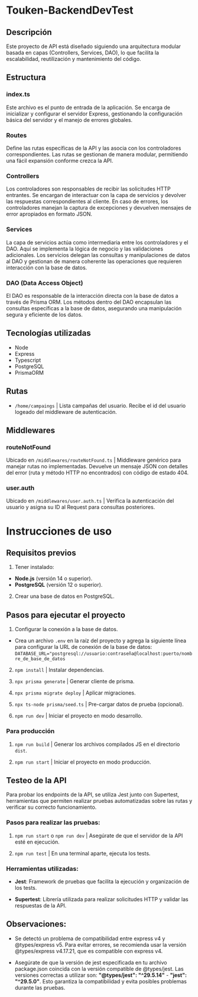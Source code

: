 # Touken-BackendDevTest

## Descripción

Este proyecto de API está diseñado siguiendo una arquitectura modular basada en capas (Controllers, Services, DAO), lo que facilita la escalabilidad, reutilización y mantenimiento del código.

## Estructura

### **index.ts**
Este archivo es el punto de entrada de la aplicación. Se encarga de inicializar y configurar el servidor Express, gestionando la configuración básica del servidor y el manejo de errores globales.

### **Routes**
Define las rutas específicas de la API y las asocia con los controladores correspondientes. Las rutas se gestionan de manera modular, permitiendo una fácil expansión conforme crezca la API.

### **Controllers**
Los controladores son responsables de recibir las solicitudes HTTP entrantes. Se encargan de interactuar con la capa de servicios y devolver las respuestas correspondientes al cliente. En caso de errores, los controladores manejan la captura de excepciones y devuelven mensajes de error apropiados en formato JSON.

### **Services**
La capa de servicios actúa como intermediaria entre los controladores y el DAO. Aquí se implementa la lógica de negocio y las validaciones adicionales. Los servicios delegan las consultas y manipulaciones de datos al DAO y gestionan de manera coherente las operaciones que requieren interacción con la base de datos.

### **DAO (Data Access Object)**
El DAO es responsable de la interacción directa con la base de datos a través de Prisma ORM. Los métodos dentro del DAO encapsulan las consultas específicas a la base de datos, asegurando una manipulación segura y eficiente de los datos.

## Tecnologías utilizadas

- Node
- Express
- Typescript
- PostgreSQL
- PrismaORM

## Rutas

- `/home/campaings` | Lista campañas del usuario. Recibe el id del usuario logeado del middleware de autenticación.

## Middlewares

### routeNotFound
Ubicado en `/middlewares/routeNotFound.ts` | Middleware genérico para manejar rutas no implementadas.
Devuelve un mensaje JSON con detalles del error (ruta y método HTTP no encontrados) con código de estado 404.

### user.auth
Ubicado en `/middlewares/user.auth.ts` | Verifica la autenticación del usuario y asigna su ID al Request para consultas posteriores.

# Instrucciones de uso

## Requisitos previos

1. Tener instalado:
- **Node.js** (versión 14 o superior).
- **PostgreSQL** (versión 12 o superior).

2. Crear una base de datos en PostgreSQL.

## Pasos para ejecutar el proyecto

1. Configurar la conexión a la base de datos.

- Crea un archivo `.env` en la raíz del proyecto y agrega la siguiente línea para configurar la URL de conexión de la base de datos:  
`DATABASE_URL="postgresql://usuario:contraseña@localhost:puerto/nombre_de_base_de_datos`

2. `npm install` | Instalar dependencias.

3. `npx prisma generate` | Generar cliente de prisma.

4. `npx prisma migrate deploy` | Aplicar migraciones. 

5. `npx ts-node prisma/seed.ts` | Pre-cargar datos de prueba (opcional).

6. `npm run dev` | Iniciar el proyecto en modo desarrollo.

### Para producción

1. `npm run build` | Generar los archivos compilados JS en el directorio `dist`.

2. `npm run start` | Iniciar el proyecto en modo producción.

## Testeo de la API

Para probar los endpoints de la API, se utiliza Jest junto con Supertest, herramientas que permiten realizar pruebas automatizadas sobre las rutas y verificar su correcto funcionamiento.

### Pasos para realizar las pruebas:

1. `npm run start` o `npm run dev` | Asegúrate de que el servidor de la API esté en ejecución.

2. `npm run test` | En una terminal aparte, ejecuta los tests.

### Herramientas utilizadas:

- **Jest**: Framework de pruebas que facilita la ejecución y organización de los tests.

- **Supertest**: Librería utilizada para realizar solicitudes HTTP y validar las respuestas de la API.

## Observaciones:

- Se detectó un problema de compatibilidad entre express v4 y @types/express v5. Para evitar errores, se recomienda usar la versión @types/express v4.17.21, que es compatible con express v4.

- Asegúrate de que la versión de jest especificada en tu archivo package.json coincida con la versión compatible de @types/jest. Las versiones correctas a utilizar son: **"@types/jest": "^29.5.14"** - **"jest": "^29.5.0"**.
Esto garantiza la compatibilidad y evita posibles problemas durante las pruebas.